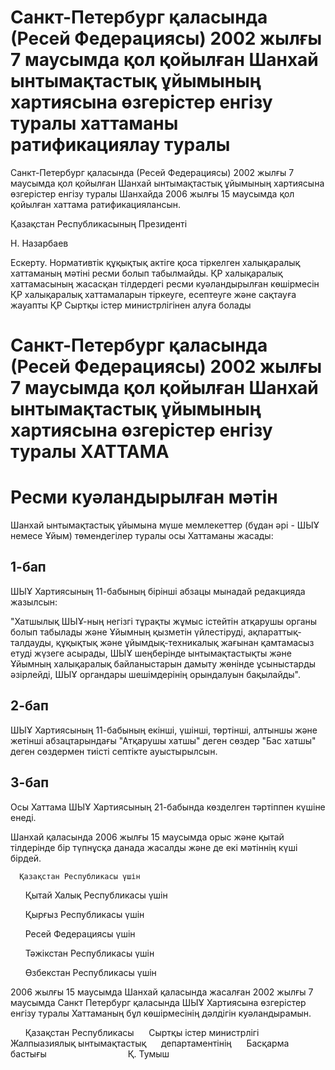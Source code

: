 # Санкт-Петербург қаласында (Ресей Федерациясы) 2002 жылғы 7 маусымда қол қойылған Шанхай ынтымақтастық ұйымының хартиясына өзгерістер енгізу туралы хаттаманы ратификациялау туралы

Санкт-Петербург қаласында (Ресей Федерациясы) 2002 жылғы 7 маусымда қол қойылған Шанхай ынтымақтастық ұйымының хартиясына өзгерістер енгізу туралы Шанхайда 2006 жылғы 15 маусымда қол қойылған хаттама ратификациялансын.

Қазақстан Республикасының Президенті

Н. Назарбаев

Ескерту. Нормативтік құқықтық актіге қоса тіркелген халықаралық хаттаманың мәтіні ресми болып табылмайды. ҚР халықаралық хаттамасының жасасқан тілдердегі ресми куәландырылған көшірмесін ҚР халықаралық хаттамаларын тіркеуге, есептеуге және сақтауға жауапты ҚР Сыртқы істер министрлігінен алуға болады

# Санкт-Петербург қаласында (Ресей Федерациясы) 2002 жылғы 7 маусымда қол қойылған Шанхай ынтымақтастық ұйымының хартиясына өзгерістер енгізу туралы ХАТТАМА

# Ресми куәландырылған мәтін

Шанхай ынтымақтастық ұйымына мүше мемлекеттер (бұдан әрі - ШЫҰ немесе Ұйым) төмендегілер туралы осы Хаттаманы жасады:

## 1-бап

ШЫҰ Хартиясының 11-бабының бірінші абзацы мынадай редакцияда жазылсын:

"Хатшылық ШЫҰ-ның негізгі тұрақты жұмыс істейтін атқарушы органы болып табылады және Ұйымның қызметін үйлестіруді, ақпараттық-талдауды, құқықтық және ұйымдық-техникалық жағынан қамтамасыз етуді жүзеге асырады, ШЫҰ шеңберінде ынтымақтастықты және Ұйымның халықаралық байланыстарын дамыту жөнінде ұсыныстарды әзірлейді, ШЫҰ органдары шешімдерінің орындалуын бақылайды".

## 2-бап

ШЫҰ Хартиясының 11-бабының екінші, үшінші, төртінші, алтыншы және жетінші абзацтарындағы "Атқарушы хатшы" деген сөздер "Бас хатшы" деген сөздермен тиісті септікте ауыстырылсын.

## 3-бап

Осы Хаттама ШЫҰ Хартиясының 21-бабында көзделген тәртіппен күшіне енеді.

Шанхай қаласында 2006 жылғы 15 маусымда орыс және қытай тілдерінде бір түпнұсқа данада жасалды және де екі мәтіннің күші бірдей.

      Қазақстан Республикасы үшін

      Қытай Халық Республикасы үшін

      Қырғыз Республикасы үшін

      Ресей Федерациясы үшін

      Тәжікстан Республикасы үшін

      Өзбекстан Республикасы үшін

2006 жылғы 15 маусымда Шанхай қаласында жасалған 2002 жылғы 7 маусымда Санкт Петербург қаласында ШЫҰ Хартиясына өзгерістер енгізу туралы Хаттаманың бұл көшірмесінің дәлдігін куәландырамын.

      Қазақстан Республикасы      Сыртқы істер министрлігі      Жалпыазиялық ынтымақтастық      департаментінің      Басқарма бастығы                                 Қ. Тумыш

